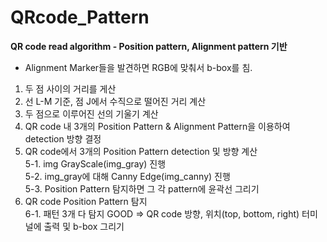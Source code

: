 # QRcode_Pattern
**QR code read algorithm - Position pattern, Alignment pattern 기반**
- Alignment Marker들을 발견하면 RGB에 맞춰서 b-box를 침.

1. 두 점 사이의 거리를 게산
2. 선 L-M 기준, 점 J에서 수직으로 떨어진 거리 계산
3. 두 점으로 이루어진 선의 기울기 계산
4. QR code 내 3개의 Position Pattern & Alignment Pattern을 이용하여 detection 방향 결정
5. QR code에서 3개의 Position Pattern detection 및 방향 계산
    <br>
    5-1. img GrayScale(img_gray) 진행 <br>
    5-2. img_gray에 대해 Canny Edge(img_canny) 진행 <br>
    5-3. Position Pattern 탐지하면 그 각 pattern에 윤곽선 그리기 <br>
6. QR code Position Pattern 탐지
   <br>
   6-1. 패턴 3개 다 탐지 GOOD => QR code 방향, 위치(top, bottom, right) 터미널에 출력 및 b-box 그리기
